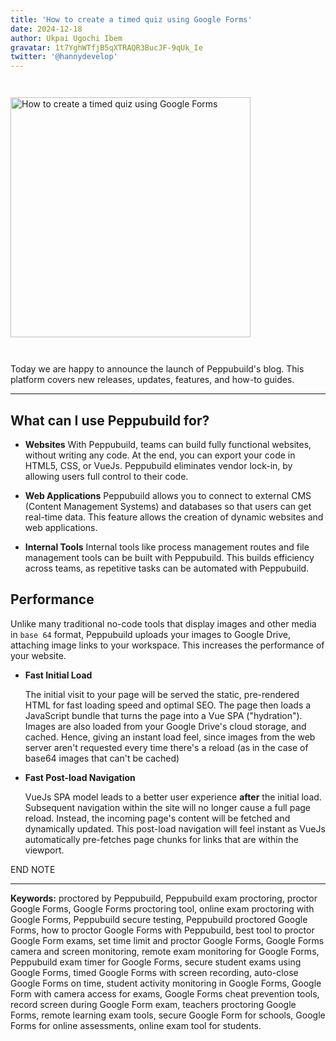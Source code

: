 ```yaml
---
title: 'How to create a timed quiz using Google Forms'
date: 2024-12-18
author: Ukpai Ugochi Ibem
gravatar: 1t7YghWTfjB5qXTRAQR3BucJF-9qUk_Ie
twitter: '@hannydevelop'
---
```


<img src="" alt="How to create a timed quiz using Google Forms"  style="width:40vw; margin:2em auto;">

Today we are happy to announce the launch of Peppubuild's blog. This platform covers new releases, updates, features, and how-to guides.

---

## What can I use Peppubuild for?

- **Websites**
With Peppubuild, teams can build fully functional websites, without writing any code. At the end, you can export your code in HTML5, CSS, or VueJs. Peppubuild eliminates vendor lock-in, by allowing users full control to their code.

- **Web Applications**
Peppubuild allows you to connect to external CMS (Content Management Systems) and databases so that users can get real-time data. This feature allows the creation of dynamic websites and web applications.

- **Internal Tools**
Internal tools like process management routes and file management tools can be built with Peppubuild. This builds efficiency across teams, as repetitive tasks can be automated with Peppubuild.

## Performance

Unlike many traditional no-code tools that display images and other media in `base 64` format, Peppubuild uploads your images to Google Drive, attaching image links to your workspace. This increases the performance of your website. 

- **Fast Initial Load**

  The initial visit to your page will be served the static, pre-rendered HTML for fast loading speed and optimal SEO. The page then loads a JavaScript bundle that turns the page into a Vue SPA ("hydration"). Images are also loaded from your Google Drive's cloud storage, and cached. Hence, giving an instant load feel, since images from the web server aren't requested every time there's a reload (as in the case of base64 images that can't be cached)

- **Fast Post-load Navigation**

  VueJs SPA model leads to a better user experience **after** the initial load. Subsequent navigation within the site will no longer cause a full page reload. Instead, the incoming page's content will be fetched and dynamically updated. This post-load navigation will feel instant as VueJs automatically pre-fetches page chunks for links that are within the viewport. 

END NOTE

---
**Keywords:** proctored by Peppubuild, Peppubuild exam proctoring, proctor Google Forms, Google Forms proctoring tool,
    online exam proctoring with Google Forms, Peppubuild secure testing, Peppubuild proctored Google Forms,
    how to proctor Google Forms with Peppubuild, best tool to proctor Google Form exams, set time limit and proctor Google Forms,
    Google Forms camera and screen monitoring, remote exam monitoring for Google Forms, Peppubuild exam timer for Google Forms,
    secure student exams using Google Forms, timed Google Forms with screen recording, auto-close Google Forms on time,
    student activity monitoring in Google Forms, Google Form with camera access for exams, Google Forms cheat prevention tools,
    record screen during Google Form exam, teachers proctoring Google Forms, remote learning exam tools,
    secure Google Form for schools, Google Forms for online assessments, online exam tool for students.
